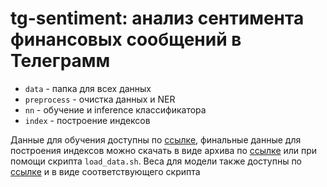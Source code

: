 # tg-sentiment: анализ сентимента финансовых сообщений в Телеграмм

- `data` - папка для всех данных
- `preprocess`  - очистка данных и NER
- `nn` - обучение и inference классификатора
- `index` - построение индексов

Данные для обучения доступны по [ссылке](https://www.kaggle.com/datasets/mikezz11/telegram-financial-sentiment-ru), финальные данные для построения индексов можно скачать в виде архива по [ссылке](https://drive.google.com/file/d/1RBVVPb9CEljgQBDiNkxEoKLL43iNjn-O/view?usp=sharing) или при помощи скрипта `load_data.sh`. Веса для модели также доступны по [ссылке](https://drive.google.com/file/d/1MnL4jJ4WGJo28mxMK2DGPyyfgZilvoXl/view?usp=sharing) и в виде соответствующего скрипта
